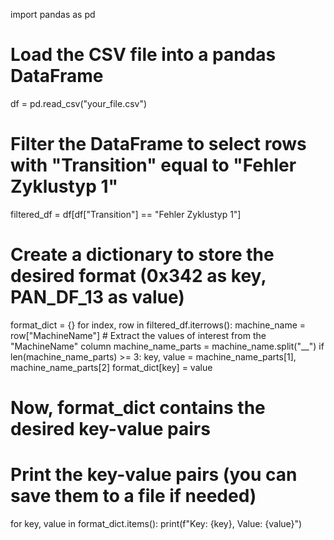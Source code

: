 import pandas as pd

# Load the CSV file into a pandas DataFrame
df = pd.read_csv("your_file.csv")

# Filter the DataFrame to select rows with "Transition" equal to "Fehler Zyklustyp 1"
filtered_df = df[df["Transition"] == "Fehler Zyklustyp 1"]

# Create a dictionary to store the desired format (0x342 as key, PAN_DF_13 as value)
format_dict = {}
for index, row in filtered_df.iterrows():
    machine_name = row["MachineName"]
    # Extract the values of interest from the "MachineName" column
    machine_name_parts = machine_name.split("__")
    if len(machine_name_parts) >= 3:
        key, value = machine_name_parts[1], machine_name_parts[2]
        format_dict[key] = value

# Now, format_dict contains the desired key-value pairs

# Print the key-value pairs (you can save them to a file if needed)
for key, value in format_dict.items():
    print(f"Key: {key}, Value: {value}")

